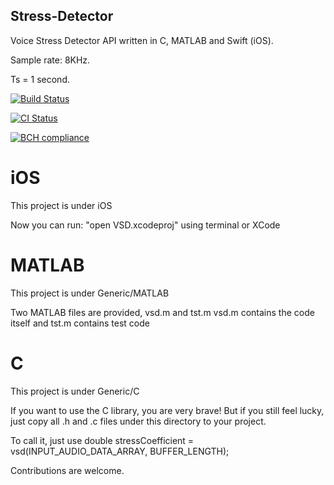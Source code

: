 ## Stress-Detector

Voice Stress Detector API written in C, MATLAB and Swift (iOS).

Sample rate: 8KHz.

Ts = 1 second.

[![Build Status](https://travis-ci.org/maxmousee/Stress-Detector.svg?branch=master)](https://travis-ci.org/maxmousee/Stress-Detector)

[![CI Status](https://circleci.com/gh/maxmousee/Stress-Detector.svg?style=shield&circle-token=:circle-token)](https://circleci.com/gh/maxmousee/Stress-Detector)

[![BCH compliance](https://bettercodehub.com/edge/badge/maxmousee/Stress-Detector?branch=master)](https://bettercodehub.com/)


# iOS

This project is under iOS
 
Now you can run:
"open VSD.xcodeproj" using terminal or XCode


# MATLAB

This project is under Generic/MATLAB

Two MATLAB files are provided, vsd.m and tst.m
vsd.m contains the code itself and tst.m contains test code


# C 

This project is under Generic/C

If you want to use the C library, you are very brave!
But if you still feel lucky, just copy all .h and .c files under this directory to your project.

To call it, just use
double stressCoefficient = vsd(INPUT_AUDIO_DATA_ARRAY, BUFFER_LENGTH);


Contributions are welcome.
